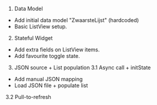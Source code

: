 1. Data Model
* Add initial data model "ZwaarsteLijst" (hardcoded)
* Basic ListView setup.

2. Stateful Widget
* Add extra fields on ListView items.
* Add favourite toggle state.

3. JSON source + List population
3.1 Async call + initState
* Add manual JSON mapping
* Load JSON file + populate list

3.2 Pull-to-refresh